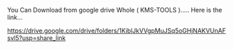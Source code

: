 You Can Download from google drive Whole ( KMS-TOOLS ).....
Here is the link...

https://drive.google.com/drive/folders/1KiblJkVVgpMuJSq5oGHjNAKVUnAFsvl5?usp=share_link
